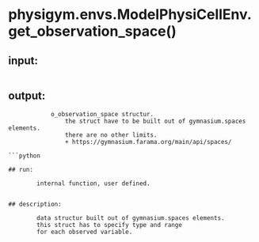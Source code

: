 # physigym.envs.ModelPhysiCellEnv.get_observation_space()


## input:
```

```

## output:
```
            o_observation_space structur.
                the struct have to be built out of gymnasium.spaces elements.
                there are no other limits.
                + https://gymnasium.farama.org/main/api/spaces/

```python

## run:
```
            internal function, user defined.

```

## description:
```
            data structur built out of gymnasium.spaces elements.
            this struct has to specify type and range
            for each observed variable.
        
```